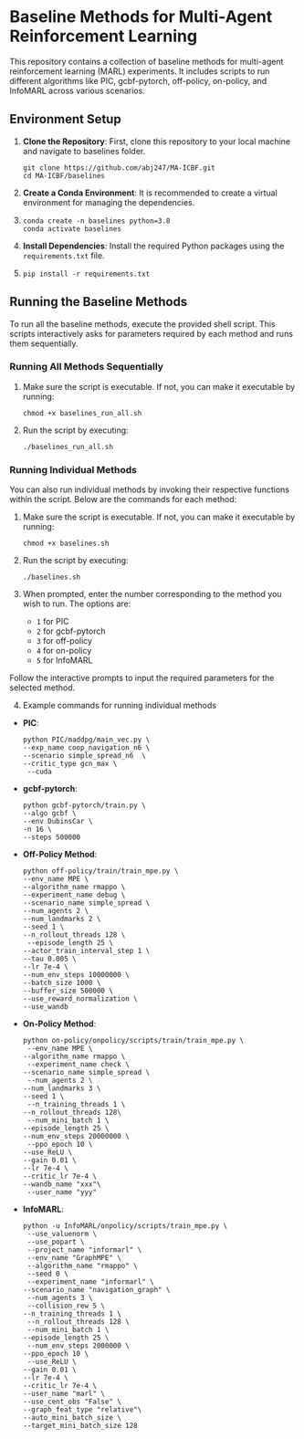 # Baseline Methods for Multi-Agent Reinforcement Learning

This repository contains a collection of baseline methods for multi-agent reinforcement learning (MARL) experiments. It includes scripts to run different algorithms like PIC, gcbf-pytorch, off-policy, on-policy, and InfoMARL across various scenarios.

## Environment Setup

1. **Clone the Repository**: First, clone this repository to your local machine and navigate to baselines folder.
    ```
    git clone https://github.com/abj247/MA-ICBF.git
    cd MA-ICBF/baselines
    ```
2. **Create a Conda Environment**: It is recommended to create a virtual environment for managing the dependencies.
3. 
    ```
    conda create -n baselines python=3.8
    conda activate baselines
   ```
    
5. **Install Dependencies**: Install the required Python packages using the `requirements.txt` file.
6. 
    ```pip install -r requirements.txt```

## Running the Baseline Methods

To run all the baseline methods, execute the provided shell script. This scripts interactively asks for parameters required by each method and runs them sequentially. 

### Running All Methods Sequentially

1. Make sure the script is executable. If not, you can make it executable by running:
   
    ```
    chmod +x baselines_run_all.sh
   ```
   
2. Run the script by executing:
   
    ```
   ./baselines_run_all.sh
    ```

### Running Individual Methods

You can also run individual methods by invoking their respective functions within the script. Below are the commands for each method:

1. Make sure the script is executable. If not, you can make it executable by running:
   
    ```
   chmod +x baselines.sh
   ```
   
2. Run the script by executing:
   
    ```
    ./baselines.sh
    ```

3. When prompted, enter the number corresponding to the method you wish to run. The options are:
    - `1` for PIC
    - `2` for gcbf-pytorch
    - `3` for off-policy
    - `4` for on-policy
    - `5` for InfoMARL

Follow the interactive prompts to input the required parameters for the selected method.

4. Example commands for running individual methods

- **PIC**: 
    ```
    python PIC/maddpg/main_vec.py \
    --exp_name coop_navigation_n6 \
    --scenario simple_spread_n6  \
    --critic_type gcn_max \
     --cuda
    
    ```
- **gcbf-pytorch**: 
    ```
    python gcbf-pytorch/train.py \
    --algo gcbf \
    --env DubinsCar \
    -n 16 \
    --steps 500000
    
    ```
- **Off-Policy Method**: 
    ```
    python off-policy/train/train_mpe.py \
    --env_name MPE \
    --algorithm_name rmappo \
    --experiment_name debug \
    --scenario_name simple_spread \
    --num_agents 2 \
    --num_landmarks 2 \
    --seed 1 \
    --n_rollout_threads 128 \
     --episode_length 25 \
    --actor_train_interval_step 1 \
    --tau 0.005 \
    --lr 7e-4 \
    --num_env_steps 10000000 \
    --batch_size 1000 \
    --buffer_size 500000 \
    --use_reward_normalization \
    --use_wandb
    
    ```
- **On-Policy Method**: 
    ```
    python on-policy/onpolicy/scripts/train/train_mpe.py \
     --env_name MPE \
    --algorithm_name rmappo \
     --experiment_name check \
    --scenario_name simple_spread \
     --num_agents 2 \
    --num_landmarks 3 \
    --seed 1 \
     --n_training_threads 1 \
    --n_rollout_threads 128\
     --num_mini_batch 1 \
    --episode_length 25 \
    --num_env_steps 20000000 \
     --ppo_epoch 10 \
    --use_ReLU \
    --gain 0.01 \
    --lr 7e-4 \
    --critic_lr 7e-4 \
    --wandb_name "xxx"\
     --user_name "yyy"
    
    ```
- **InfoMARL**: 
    ```
    python -u InfoMARL/onpolicy/scripts/train_mpe.py \
     --use_valuenorm \
     --use_popart \
     --project_name "informarl" \
     --env_name "GraphMPE" \
     --algorithm_name "rmappo" \
     --seed 0 \
     --experiment_name "informarl" \
    --scenario_name "navigation_graph" \
     --num_agents 3 \
     --collision_rew 5 \
    --n_training_threads 1 \
     --n_rollout_threads 128 \
     --num_mini_batch 1 \
    --episode_length 25 \
     --num_env_steps 2000000 \
    --ppo_epoch 10 \
     --use_ReLU \
    --gain 0.01 \
    --lr 7e-4 \
    --critic_lr 7e-4 \
    --user_name "marl" \
    --use_cent_obs "False" \
    --graph_feat_type "relative"\
    --auto_mini_batch_size \
    --target_mini_batch_size 128
    
    ```



